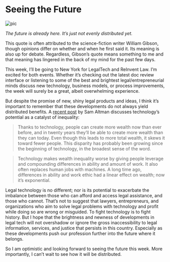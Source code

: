Seeing the Future
==================

![pic](http://upload.wikimedia.org/wikipedia/commons/5/52/New_York_Midtown_Skyline_at_night_-_Jan_2006_edit1.jpg)

*The future is already here. It’s just not evenly distributed yet.*

This quote is often attributed to the science-fiction writer William Gibson, though opinions differ on whether and when he first said it. Its meaning is also up for debate. Regardless, Gibson’s quote means something to me and that meaning has lingered in the back of my mind for the past few days.

This week, I’ll be going to New York for LegalTech and ReInvent Law. I’m excited for both events. Whether it’s checking out the latest doc review interface or listening to some of the best and brightest legal/entrepreneurial minds discuss new technology, business models, or process improvements, the week will surely be a great, albeit overwhelming experience.

But despite the promise of new, shiny legal products and ideas, I think it’s important to remember that these developments do not always yield distributed benefits. A [recent post](http://blog.samaltman.com/technology-and-wealth-inequality) by Sam Altman discusses technology’s potential as a catalyst of inequality:

> Thanks to technology, people can create more wealth now than ever before, and in twenty years they’ll be able to create more wealth than they can today.  Even though this leads to more total wealth, it skews it toward fewer people.  This disparity has probably been growing since the beginning of technology, in the broadest sense of the word.

> Technology makes wealth inequality worse by giving people leverage and compounding differences in ability and amount of work.  It also often replaces human jobs with machines.  A long time ago, differences in ability and work ethic had a linear effect on wealth; now it’s exponential.

Legal technology is no different; nor is its potential to exacerbate the imbalance between those who can afford and access legal assistance, and those who cannot. That’s not to suggest that lawyers, entrepreneurs, and organizations who aim to solve legal problems with technology and profit while doing so are wrong or misguided. To fight technology is to fight history. But I hope that the brightness and newness of developments in legal tech will not overshadow or ignore the gross inaccessibility to legal information, services, and justice that persists in this country. Especially as these developments push our profession further into the future where it belongs.

So I am optimistic and looking forward to seeing the future this week. More importantly, I can’t wait to see how it will be distributed.
